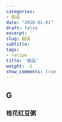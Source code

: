```yaml
---
categories:
- 甜品
date: "2018-01-01"
draft: false
excerpt: ''
slug: 甜品
subtitle: 
tags:
- recipe
title: '甜品'
weight: -2
show_comments: true
---
```


## G

### 桂花红豆粥



